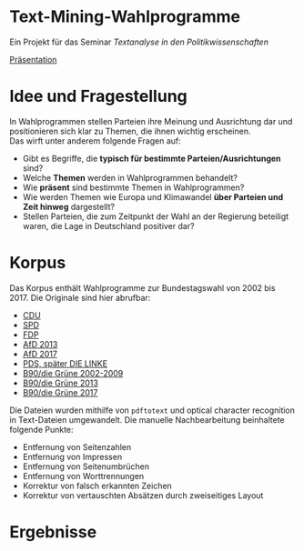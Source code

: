 # Text-Mining-Wahlprogramme
Ein Projekt für das Seminar _Textanalyse in den Politikwissenschaften_

[Präsentation](https://docs.google.com/presentation/d/1S3XjOZWsYbwYUq6oq7j6dd7jrSep3JgbEnmJNYTJdJ0/edit?ts=60193877#slide=id.p)
# Idee und Fragestellung

In Wahlprogrammen stellen Parteien ihre Meinung und Ausrichtung dar und positionieren sich klar zu Themen, die ihnen wichtig erscheinen.<br>
Das wirft unter anderem folgende Fragen auf:

+ Gibt es Begriffe, die __typisch für bestimmte Parteien/Ausrichtungen__ sind?
+ Welche __Themen__ werden in Wahlprogrammen behandelt?
+ Wie __präsent__ sind bestimmte Themen in Wahlprogrammen?
+ Wie werden Themen wie Europa und Klimawandel __über Parteien und Zeit hinweg__ dargestellt?
+ Stellen Parteien, die zum Zeitpunkt der Wahl an der Regierung beteiligt waren, die Lage in Deutschland positiver dar?


# Korpus
Das Korpus enthält Wahlprogramme zur Bundestagswahl von 2002 bis 2017. Die Originale sind hier abrufbar:
+ [CDU](https://www.kas.de/de/web/geschichte-der-cdu/wahlprogramme-und-slogans)
+ [SPD](https://www.fes.de/bibliothek/grundsatz-regierungs-und-wahlprogramme-der-spd-1949-heute)
+ [FDP](https://www.freiheit.org/de/wahlprogramme-der-fdp-zu-den-bundestagswahlen)
+ [AfD 2013](https://www.abgeordnetenwatch.de/bundestag/wahl-2013/wahlprogramme)
+ [AfD 2017](https://www.afd.de/wahlprogramm/)
+ [PDS, später DIE LINKE](https://www.rosalux.de/stiftung/historisches-zentrum/archiv/download)
+ [B90/die Grüne 2002-2009](https://www.boell.de/de/navigation/archiv-4289.html)
+ [B90/die Grüne 2013](https://www.bundestagswahl-bw.de/wahlprogramm-die-gruenen)
+ [B90/die Grüne 2017](https://www.gruene.de/artikel/gruenes-wahlprogramm-zur-bundestagswahl-2017-zukunft-wird-aus-mut-gemacht)

Die Dateien wurden mithilfe von `pdftotext` und optical character recognition in Text-Dateien umgewandelt. Die manuelle Nachbearbeitung beinhaltete folgende Punkte:

+ Entfernung von Seitenzahlen
+ Entfernung von Impressen
+ Entfernung von Seitenumbrüchen 
+ Entfernung von Worttrennungen
+ Korrektur von falsch erkannten Zeichen
+ Korrektur von vertauschten Absätzen durch zweiseitiges Layout

# Ergebnisse

